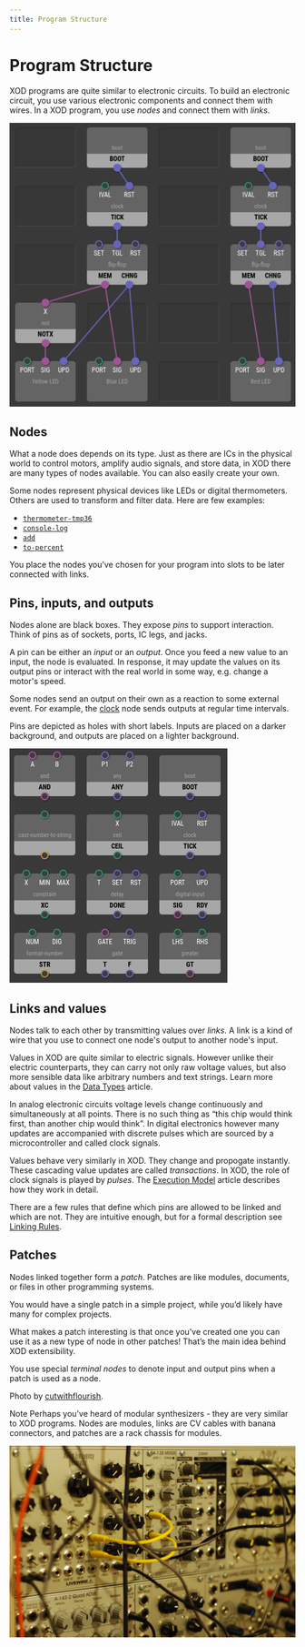 ```yaml
---
title: Program Structure
---
```


Program Structure
=================

XOD programs are quite similar to electronic circuits. To build an
electronic circuit, you use various electronic components and connect them
with wires. In a XOD program, you use *nodes* and connect them with *links*.

![Example patch](./example.patch.png)

Nodes
-----

What a node does depends on its type. Just as there are ICs in the physical
world to control motors, amplify audio signals, and store data, in XOD there
are many types of nodes available. You can also easily create your own.

Some nodes represent physical devices like LEDs or digital thermometers. Others
are used to transform and filter data. Here are few examples:

* [`thermometer-tmp36`](/libs/xod/common-hardware/thermometer-tmp36/)
* [`console-log`](/libs/xod/core/console-log/)
* [`add`](/libs/xod/core/add/)
* [`to-percent`](/libs/xod/core/to-percent/)

You place the nodes you’ve chosen for your program into slots to be later
connected with links.

Pins, inputs, and outputs
-------------------------

Nodes alone are black boxes. They expose *pins* to support interaction. Think
of pins as of sockets, ports, IC legs, and jacks.

A pin can be either an *input* or an *output*. Once you feed a new value to an
input, the node is evaluated. In response, it may update the values on its
output pins or interact with the real world in some way, e.g. change a motor's
speed.

Some nodes send an output on their own as a reaction to some external event.
For example, the [clock](/libs/xod/core/clock/) node sends outputs at regular
time intervals.

Pins are depicted as holes with short labels. Inputs are placed on a darker
background, and outputs are placed on a lighter background.

![Nodes inputs and outputs](./nodes-inputs-outputs.png)

Links and values
----------------

Nodes talk to each other by transmitting values over *links*. A link is a kind
of wire that you use to connect one node's output to another node's input.

Values in XOD are quite similar to electric signals. However unlike their
electric counterparts, they can carry not only raw voltage values, but also
more sensible data like arbitrary numbers and text strings. Learn more about
values in the [Data Types](../data-types/) article.

In analog electronic circuits voltage levels change continuously and
simultaneously at all points. There is no such thing as “this chip would think
first, than another chip would think”. In digital electronics however many
updates are accompanied with discrete pulses which are sourced by a
microcontroller and called clock signals.

Values behave very similarly in XOD. They change and propogate instantly. These
cascading value updates are called *transactions*. In XOD, the role of clock
signals is played by *pulses*. The [Execution Model](../execution-model/)
article describes how they work in detail.

There are a few rules that define which pins are allowed to be linked and which
are not. They are intuitive enough, but for a formal description see [Linking
Rules](../linking-rules/).

Patches
-------

Nodes linked together form a *patch*. Patches are like modules, documents, or
files in other programming systems.

You would have a single patch in a simple project, while you’d likely have
many for complex projects.

What makes a patch interesting is that once you’ve created one you can use it
as a new type of node in other patches! That’s the main idea behind XOD
extensibility.

You use special *terminal nodes* to denote input and output pins when a patch
is used as a node.

<div class="ui segment">
  <span class="ui bottom attached label">
    Photo by
    <a href="https://www.flickr.com/photos/26735065@N00/">cutwithflourish</a>.
  </span>
  <p>
  <span class="ui blue ribbon label">Note</span>
    Perhaps you’ve heard of modular synthesizers - they are very similar to XOD
    programs. Nodes are modules, links are CV cables with banana connectors,
    and patches are a rack chassis for modules.
  </p>
  <div class="ui fluid image">
    <img src="modular-synth.jpg" alt="Modular synth" />
  </div>
</div>
